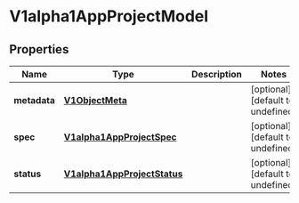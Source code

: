 # V1alpha1AppProjectModel

## Properties

Name | Type | Description | Notes
------------ | ------------- | ------------- | -------------
**metadata** | [**V1ObjectMeta**](V1ObjectMeta.md) |  | [optional] [default to undefined]
**spec** | [**V1alpha1AppProjectSpec**](V1alpha1AppProjectSpec.md) |  | [optional] [default to undefined]
**status** | [**V1alpha1AppProjectStatus**](V1alpha1AppProjectStatus.md) |  | [optional] [default to undefined]


